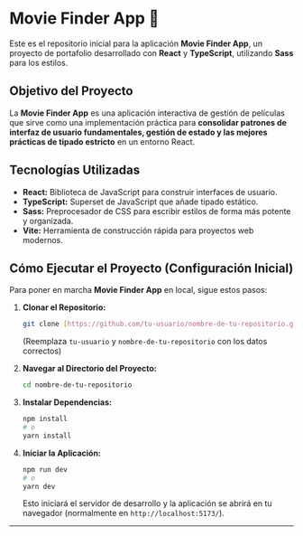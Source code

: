 # Movie Finder App 🍿

Este es el repositorio inicial para la aplicación **Movie Finder App**, un proyecto de portafolio desarrollado con **React** y **TypeScript**, utilizando **Sass** para los estilos.

## **Objetivo del Proyecto**

La **Movie Finder App** es una aplicación interactiva de gestión de películas que sirve como una implementación práctica para **consolidar patrones de interfaz de usuario fundamentales, gestión de estado y las mejores prácticas de tipado estricto** en un entorno React.

## **Tecnologías Utilizadas**

- **React:** Biblioteca de JavaScript para construir interfaces de usuario.
- **TypeScript:** Superset de JavaScript que añade tipado estático.
- **Sass:** Preprocesador de CSS para escribir estilos de forma más potente y organizada.
- **Vite:** Herramienta de construcción rápida para proyectos web modernos.

## **Cómo Ejecutar el Proyecto (Configuración Inicial)**

Para poner en marcha **Movie Finder App** en local, sigue estos pasos:

1.  **Clonar el Repositorio:**

    ```bash
    git clone [https://github.com/tu-usuario/nombre-de-tu-repositorio.git](https://github.com/tu-usuario/nombre-de-tu-repositorio.git)
    ```

    (Reemplaza `tu-usuario` y `nombre-de-tu-repositorio` con los datos correctos)

2.  **Navegar al Directorio del Proyecto:**

    ```bash
    cd nombre-de-tu-repositorio
    ```

3.  **Instalar Dependencias:**

    ```bash
    npm install
    # o
    yarn install
    ```

4.  **Iniciar la Aplicación:**
    ```bash
    npm run dev
    # o
    yarn dev
    ```
    Esto iniciará el servidor de desarrollo y la aplicación se abrirá en tu navegador (normalmente en `http://localhost:5173/`).

---
